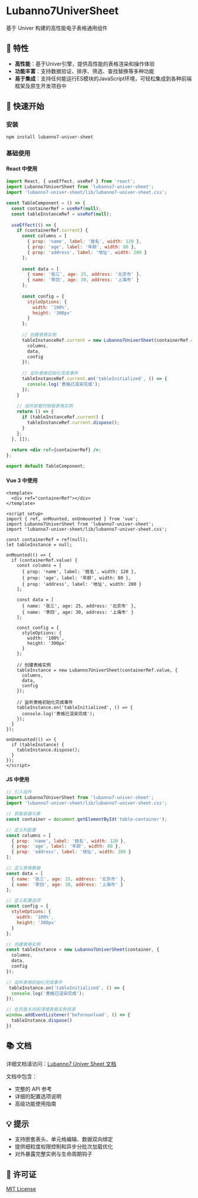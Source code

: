 # Lubanno7UniverSheet

基于 Univer 构建的高性能电子表格通用组件

## 🚀 特性
- **高性能**：基于Univer引擎，提供高性能的表格渲染和操作体验
- **功能丰富**：支持数据验证、排序、筛选、查找替换等多种功能
- **易于集成**：支持任何能运行ES模块的JavaScript环境，可轻松集成到各种前端框架及原生开发项目中

## 🔧 快速开始

### 安装
```bash
npm install lubanno7-univer-sheet
```

### 基础使用

#### React 中使用
```jsx
import React, { useEffect, useRef } from 'react';
import Lubanno7UniverSheet from 'lubanno7-univer-sheet';
import 'lubanno7-univer-sheet/lib/lubanno7-univer-sheet.css';

const TableComponent = () => {
  const containerRef = useRef(null);
  const tableInstanceRef = useRef(null);
  
  useEffect(() => {
    if (containerRef.current) {
      const columns = [
        { prop: 'name', label: '姓名', width: 120 },
        { prop: 'age', label: '年龄', width: 80 },
        { prop: 'address', label: '地址', width: 200 }
      ];
      
      const data = [
        { name: '张三', age: 25, address: '北京市' },
        { name: '李四', age: 30, address: '上海市' }
      ];
      
      const config = {
        styleOptions: {
          width: '100%',
          height: '300px'
        }
      };
      
      // 创建表格实例
      tableInstanceRef.current = new Lubanno7UniverSheet(containerRef.current, {
        columns,
        data,
        config
      });
      
      // 监听表格初始化完成事件
      tableInstanceRef.current.on('tableInitialized', () => {
        console.log('表格已渲染完成');
      });
    }
    
    // 组件卸载时销毁表格实例
    return () => {
      if (tableInstanceRef.current) {
        tableInstanceRef.current.dispose();
      }
    };
  }, []);
  
  return <div ref={containerRef} />;
};

export default TableComponent;
```

#### Vue 3 中使用
```vue
<template>
  <div ref="containerRef"></div>
</template>

<script setup>
import { ref, onMounted, onUnmounted } from 'vue';
import Lubanno7UniverSheet from 'lubanno7-univer-sheet';
import 'lubanno7-univer-sheet/lib/lubanno7-univer-sheet.css';

const containerRef = ref(null);
let tableInstance = null;

onMounted(() => {
  if (containerRef.value) {
    const columns = [
      { prop: 'name', label: '姓名', width: 120 },
      { prop: 'age', label: '年龄', width: 80 },
      { prop: 'address', label: '地址', width: 200 }
    ];
    
    const data = [
      { name: '张三', age: 25, address: '北京市' },
      { name: '李四', age: 30, address: '上海市' }
    ];
    
    const config = {
      styleOptions: {
        width: '100%',
        height: '300px'
      }
    };
    
    // 创建表格实例
    tableInstance = new Lubanno7UniverSheet(containerRef.value, {
      columns,
      data,
      config
    });
    
    // 监听表格初始化完成事件
    tableInstance.on('tableInitialized', () => {
      console.log('表格已渲染完成');
    });
  }
});

onUnmounted(() => {
  if (tableInstance) {
    tableInstance.dispose();
  }
});
</script>
```

#### JS 中使用
```javascript
// 引入组件
import Lubanno7UniverSheet from 'lubanno7-univer-sheet';
import 'lubanno7-univer-sheet/lib/lubanno7-univer-sheet.css';

// 获取容器元素
const container = document.getElementById('table-container');

// 定义列配置
const columns = [
  { prop: 'name', label: '姓名', width: 120 },
  { prop: 'age', label: '年龄', width: 80 },
  { prop: 'address', label: '地址', width: 200 }
];

// 定义表格数据
const data = [
  { name: '张三', age: 25, address: '北京市' },
  { name: '李四', age: 30, address: '上海市' }
];

// 定义配置选项
const config = {
  styleOptions: {
    width: '100%',
    height: '300px'
  }
};

// 创建表格实例
const tableInstance = new Lubanno7UniverSheet(container, {
  columns,
  data,
  config
});

// 监听表格初始化完成事件
 tableInstance.on('tableInitialized', () => {
  console.log('表格已渲染完成');
});

// 在页面关闭前清理表格实例资源
window.addEventListener('beforeunload', () => {
  tableInstance.dispose()
})
```

## 📚 文档
详细文档请访问：[Lubanno7 Univer Sheet 文档](https://lubanqihao9875.github.io/lubanno7-univer-sheet-docs/)

文档中包含：
- 完整的 API 参考
- 详细的配置选项说明
- 高级功能使用指南

## 💡 提示
- 支持嵌套表头、单元格编辑、数据双向绑定
- 提供细粒度权限控制和异步分批次加载优化
- 对外暴露完整实例与生命周期钩子

## 📄 许可证
[MIT License](https://github.com/lubanqihao9875/lubanno7-univer-sheet-docs/blob/main/LICENSE)